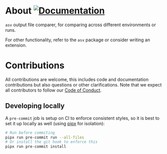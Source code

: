 # About [![Documentation](https://img.shields.io/badge/Documentation-latest-brightgreen?style=for-the-badge)](https://asv.readthedocs.io/projects/asv-spyglass/en/latest/)

`asv` output file comparer, for comparing across different environments or runs.

For other functionality, refer to the `asv` package or consider writing an
extension.

# Contributions

All contributions are welcome, this includes code and documentation
contributions but also questions or other clarifications. Note that we expect
all contributors to follow our [Code of
Conduct](https://github.com/airspeed-velocity/asv_spyglass/blob/main/CODE_OF_CONDUCT.md).

## Developing locally

A `pre-commit` job is setup on CI to enforce consistent styles, so it is best to
set it up locally as well (using [pipx](https://pypa.github.io/pipx/) for isolation):

```sh
# Run before commiting
pipx run pre-commit run --all-files
# Or install the git hook to enforce this
pipx run pre-commit install
```
